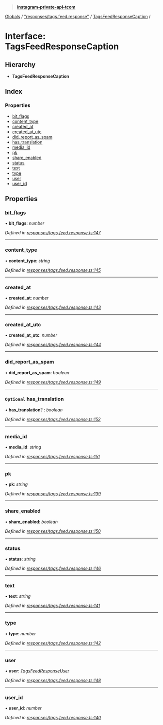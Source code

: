 > **[instagram-private-api-tcom](../README.md)**

[Globals](../README.md) / ["responses/tags.feed.response"](../modules/_responses_tags_feed_response_.md) / [TagsFeedResponseCaption](_responses_tags_feed_response_.tagsfeedresponsecaption.md) /

# Interface: TagsFeedResponseCaption

## Hierarchy

* **TagsFeedResponseCaption**

## Index

### Properties

* [bit_flags](_responses_tags_feed_response_.tagsfeedresponsecaption.md#bit_flags)
* [content_type](_responses_tags_feed_response_.tagsfeedresponsecaption.md#content_type)
* [created_at](_responses_tags_feed_response_.tagsfeedresponsecaption.md#created_at)
* [created_at_utc](_responses_tags_feed_response_.tagsfeedresponsecaption.md#created_at_utc)
* [did_report_as_spam](_responses_tags_feed_response_.tagsfeedresponsecaption.md#did_report_as_spam)
* [has_translation](_responses_tags_feed_response_.tagsfeedresponsecaption.md#optional-has_translation)
* [media_id](_responses_tags_feed_response_.tagsfeedresponsecaption.md#media_id)
* [pk](_responses_tags_feed_response_.tagsfeedresponsecaption.md#pk)
* [share_enabled](_responses_tags_feed_response_.tagsfeedresponsecaption.md#share_enabled)
* [status](_responses_tags_feed_response_.tagsfeedresponsecaption.md#status)
* [text](_responses_tags_feed_response_.tagsfeedresponsecaption.md#text)
* [type](_responses_tags_feed_response_.tagsfeedresponsecaption.md#type)
* [user](_responses_tags_feed_response_.tagsfeedresponsecaption.md#user)
* [user_id](_responses_tags_feed_response_.tagsfeedresponsecaption.md#user_id)

## Properties

###  bit_flags

• **bit_flags**: *number*

*Defined in [responses/tags.feed.response.ts:147](https://github.com/cuonglnhust/instagram-private-api-tcom/blob/3e16058/src/responses/tags.feed.response.ts#L147)*

___

###  content_type

• **content_type**: *string*

*Defined in [responses/tags.feed.response.ts:145](https://github.com/cuonglnhust/instagram-private-api-tcom/blob/3e16058/src/responses/tags.feed.response.ts#L145)*

___

###  created_at

• **created_at**: *number*

*Defined in [responses/tags.feed.response.ts:143](https://github.com/cuonglnhust/instagram-private-api-tcom/blob/3e16058/src/responses/tags.feed.response.ts#L143)*

___

###  created_at_utc

• **created_at_utc**: *number*

*Defined in [responses/tags.feed.response.ts:144](https://github.com/cuonglnhust/instagram-private-api-tcom/blob/3e16058/src/responses/tags.feed.response.ts#L144)*

___

###  did_report_as_spam

• **did_report_as_spam**: *boolean*

*Defined in [responses/tags.feed.response.ts:149](https://github.com/cuonglnhust/instagram-private-api-tcom/blob/3e16058/src/responses/tags.feed.response.ts#L149)*

___

### `Optional` has_translation

• **has_translation**? : *boolean*

*Defined in [responses/tags.feed.response.ts:152](https://github.com/cuonglnhust/instagram-private-api-tcom/blob/3e16058/src/responses/tags.feed.response.ts#L152)*

___

###  media_id

• **media_id**: *string*

*Defined in [responses/tags.feed.response.ts:151](https://github.com/cuonglnhust/instagram-private-api-tcom/blob/3e16058/src/responses/tags.feed.response.ts#L151)*

___

###  pk

• **pk**: *string*

*Defined in [responses/tags.feed.response.ts:139](https://github.com/cuonglnhust/instagram-private-api-tcom/blob/3e16058/src/responses/tags.feed.response.ts#L139)*

___

###  share_enabled

• **share_enabled**: *boolean*

*Defined in [responses/tags.feed.response.ts:150](https://github.com/cuonglnhust/instagram-private-api-tcom/blob/3e16058/src/responses/tags.feed.response.ts#L150)*

___

###  status

• **status**: *string*

*Defined in [responses/tags.feed.response.ts:146](https://github.com/cuonglnhust/instagram-private-api-tcom/blob/3e16058/src/responses/tags.feed.response.ts#L146)*

___

###  text

• **text**: *string*

*Defined in [responses/tags.feed.response.ts:141](https://github.com/cuonglnhust/instagram-private-api-tcom/blob/3e16058/src/responses/tags.feed.response.ts#L141)*

___

###  type

• **type**: *number*

*Defined in [responses/tags.feed.response.ts:142](https://github.com/cuonglnhust/instagram-private-api-tcom/blob/3e16058/src/responses/tags.feed.response.ts#L142)*

___

###  user

• **user**: *[TagsFeedResponseUser](_responses_tags_feed_response_.tagsfeedresponseuser.md)*

*Defined in [responses/tags.feed.response.ts:148](https://github.com/cuonglnhust/instagram-private-api-tcom/blob/3e16058/src/responses/tags.feed.response.ts#L148)*

___

###  user_id

• **user_id**: *number*

*Defined in [responses/tags.feed.response.ts:140](https://github.com/cuonglnhust/instagram-private-api-tcom/blob/3e16058/src/responses/tags.feed.response.ts#L140)*